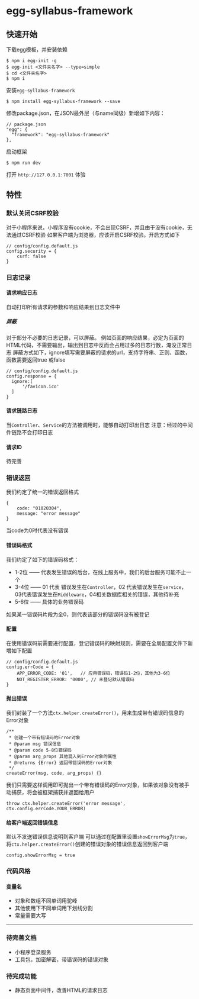 # egg-syllabus-framework

## 快速开始
下载egg模板，并安装依赖
```
$ npm i egg-init -g
$ egg-init <文件夹名字> --type=simple
$ cd <文件夹名字>
$ npm i
```
安装`egg-syllabus-framework`
```
$ npm install egg-syllabus-framework --save
```
修改package.json，在JSON最外层（与name同级）新增如下内容：
```
// package.json
"egg": {
  "framework": "egg-syllabus-framework"
},
```
启动框架
```
$ npm run dev
```
打开 `http://127.0.0.1:7001` 体验


## 特性
###  默认关闭CSRF校验
对于小程序来说，小程序没有cookie，不会出现CSRF，并且由于没有cookie，无法通过CSRF校验
如果客户端为浏览器，应该开启CSRF校验。开启方式如下
```
// config/config.default.js
config.security = {
    csrf: false
}
```

### 日志记录

#### 请求响应日志
自动打印所有请求的参数和响应结果到日志文件中

##### 屏蔽
对于部分不必要的日志记录，可以屏蔽。
例如页面的响应结果，必定为页面的HTML代码，不需要输出，输出到日志中反而会占用过多的日志行数，淹没正常日志
屏蔽方式如下，ignore填写需要屏蔽的请求的url，支持字符串、正则、函数，函数需要返回true 或false
```
// config/config.default.js
config.response = {
  ignore:[
      '/favicon.ico'
  ]
}
```

#### 请求链路日志
当`Controller`、`Service`的方法被调用时，能够自动打印出日志
注意：经过的中间件链路不会打印日志

#### 请求ID
待完善

### 错误返回
我们约定了统一的错误返回格式
```
{
	code: "01020304",
	message: "error message"
}
```
当code为0时代表没有错误

#### 错误码格式
我们约定了如下的错误码格式：

+ 1-2位 —— 代表发生错误的后台，在线上服务中，我们的后台服务可能不止一个
+ 3-4位 —— 01 代表 错误发生在`Controller`，02 代表错误发生在`service`，03代表错误发生在`Middleware`，04相关数据库相关的错误，其他待补充
+ 5-6位 —— 具体的业务错误码

如果某一错误码片段为全0，则代表该部分的错误码没有被登记

#### 配置
在使用错误码前需要进行配置，登记错误码的映射规则，需要在全局配置文件下新增如下配置
```
// config/config.default.js
config.errCode = {
    APP_ERROR_CODE: '01',   // 应用错误码，错误码1-2位，其他为3-6位
    NOT_REGISTER_ERROR: '0000', // 未登记默认错误码
}
```

#### 抛出错误
我们封装了一个方法`ctx.helper.createError()`，用来生成带有错误码信息的Error对象
```
/**
 * 创建一个带有错误码的Error对象
 * @param msg 错误信息
 * @param code 5-8位错误码
 * @param arg_props 其他混入到Error对象的属性
 * @returns {Error} 返回带错误码的Error对象
 */
createError(msg, code, arg_props) {}
```
我们只需要这样调用即可抛出一个带有错误码的Error对象，如果该对象没有被手动捕获，将会被框架捕获并返回给用户
```
throw ctx.helper.createError('error message', ctx.config.errCode.YOUR_ERROR)
```

#### 给客户端返回错误信息
默认不发送错误信息说明到客户端
可以通过在配置里设置`showErrorMsg`为`true`，将`ctx.helper.createError()`创建的错误对象的错误信息返回到客户端
```
config.showErrorMsg = true
```

### 代码风格

#### 变量名

+ 对象和数组不同单词用驼峰
+ 其他使用下不同单词用下划线分割
+ 常量需要大写

---
### 待完善文档
+ 小程序登录服务
+ 工具包，加密解密，带错误码的错误对象

### 待完成功能
+ 静态页面中间件，改善HTML的请求日志
